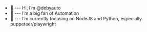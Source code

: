 - 👋 --- Hi, I’m @debyauto
- 👀 --- I’m a big fan of Automation
- 🌱 --- I’m currently focusing on NodeJS and Python, especially puppeteer/playwright

<!---
debyauto/debyauto is a ✨ special ✨ repository because its `README.md` (this file) appears on your GitHub profile.
You can click the Preview link to take a look at your changes.
--->
